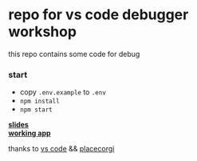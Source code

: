 # repo for vs code debugger workshop

this repo contains some code for debug

### start
- copy `.env.example` to `.env`
- `npm install`
- `npm start`


**[slides](https://slides.com/iwanttobealight/deck/live#/)**<br/>
**[working app](https://iwanttobealight.ru/corgi/public/)**

thanks to [vs code](https://code.visualstudio.com/Docs/editor/debugging) && [placecorgi](http://placecorgi.com/)
